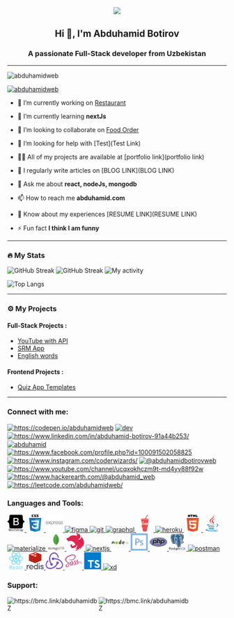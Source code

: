 <!--  
<h1 align="center">Hi 👋, I'm Abduhamid</h1> 
<h3 align="center">A passionate frontend developer from Uzbekistan</h3> 
 
<p align="left"> <img src="https://komarev.com/ghpvc/?username=abduhamidweb&label=Profile%20views&color=0e75b6&style=flat" alt="abduhamidweb" /> </p>

<p align="left"> <a href="https://github.com/ryo-ma/github-profile-trophy"><img src="https://github-profile-trophy.vercel.app/?username=abduhamidweb" alt="abduhamidweb" /></a> </p>
 
<h3 align="left">Connect with me:</h3>
<p align="left">
<a href="https://dev.to/dev" target="blank"><img align="center" src="https://raw.githubusercontent.com/rahuldkjain/github-profile-readme-generator/master/src/images/icons/Social/devto.svg" alt="dev" height="30" width="40" /></a>
<a href="https://linkedin.com/in/ewfea" target="blank"><img align="center" src="https://raw.githubusercontent.com/rahuldkjain/github-profile-readme-generator/master/src/images/icons/Social/linked-in-alt.svg" alt="ewfea" height="30" width="40" /></a>
<a href="https://codesandbox.com/sxasxa" target="blank"><img align="center" src="https://raw.githubusercontent.com/rahuldkjain/github-profile-readme-generator/master/src/images/icons/Social/codesandbox.svg" alt="sxasxa" height="30" width="40" /></a>
<a href="https://fb.com/verver" target="blank"><img align="center" src="https://raw.githubusercontent.com/rahuldkjain/github-profile-readme-generator/master/src/images/icons/Social/facebook.svg" alt="verver" height="30" width="40" /></a>
<a href="https://dribbble.com/vrever" target="blank"><img align="center" src="https://raw.githubusercontent.com/rahuldkjain/github-profile-readme-generator/master/src/images/icons/Social/dribbble.svg" alt="vrever" height="30" width="40" /></a>
<a href="https://hashnode.com/vrevra" target="blank"><img align="center" src="https://raw.githubusercontent.com/rahuldkjain/github-profile-readme-generator/master/src/images/icons/Social/hashnode.svg" alt="vrevra" height="30" width="40" /></a>
<a href="https://www.youtube.com/c/verver" target="blank"><img align="center" src="https://raw.githubusercontent.com/rahuldkjain/github-profile-readme-generator/master/src/images/icons/Social/youtube.svg" alt="verver" height="30" width="40" /></a>
<a href="https://www.hackerrank.com/verver" target="blank"><img align="center" src="https://raw.githubusercontent.com/rahuldkjain/github-profile-readme-generator/master/src/images/icons/Social/hackerrank.svg" alt="verver" height="30" width="40" /></a>
<a href="https://www.leetcode.com/evrver" target="blank"><img align="center" src="https://raw.githubusercontent.com/rahuldkjain/github-profile-readme-generator/master/src/images/icons/Social/leet-code.svg" alt="evrver" height="30" width="40" /></a>
</p>

<h3 align="left">Languages and Tools:</h3>
<p align="left"> <a href="https://www.java.com" target="_blank" rel="noreferrer"> <img src="https://raw.githubusercontent.com/devicons/devicon/master/icons/java/java-original.svg" alt="java" width="40" height="40"/> </a> <a href="https://developer.mozilla.org/en-US/docs/Web/JavaScript" target="_blank" rel="noreferrer"> <img src="https://raw.githubusercontent.com/devicons/devicon/master/icons/javascript/javascript-original.svg" alt="javascript" width="40" height="40"/> </a> </p>

<p><img align="left" src="https://github-readme-stats.vercel.app/api/top-langs?username=abduhamidweb&show_icons=true&locale=en&layout=compact" alt="abduhamidweb" /></p>

<p>&nbsp;<img align="center" src="https://github-readme-stats.vercel.app/api?username=abduhamidweb&show_icons=true&locale=en" alt="abduhamidweb" /></p>

<p><img align="center" src="https://github-readme-streak-stats.herokuapp.com/?user=abduhamidweb&" alt="abduhamidweb" /></p> -->


<!-- 
<h1 align="center">Hi 👋, I'm Abduhamid</h1>
<h3 align="center">A passionate frontend developer from Uzbekistan</h3>

<p align="left"> <img src="https://komarev.com/ghpvc/?username=abduhamidweb&label=Profile%20views&color=0e75b6&style=flat" alt="abduhamidweb" /> </p>

<p align="left"> <a href="https://github.com/ryo-ma/github-profile-trophy"><img src="https://github-profile-trophy.vercel.app/?username=abduhamidweb" alt="abduhamidweb" /></a> </p>

- 🔭 I’m currently working on [Restaurant](https://github.com/abduhamidweb/Full-Restauran)

- 🌱 I’m currently learning **nextJs**

- 👯 I’m looking to collaborate on [Food Order](https://github.com/abduhamidweb/Extra)

- 🤝 I’m looking for help with [Test](Test Link)

- 👨‍💻 All of my projects are available at [portfolio link](portfolio link)

- 📝 I regularly write articles on [BLOG LINK](BLOG LINK)

- 💬 Ask me about **react, nodeJs, mongodb**

- 📫 How to reach me **abduhamid.com**

- 📄 Know about my experiences [RESUME LINK](RESUME LINK)

- ⚡ Fun fact **I think I am funny**

### Blogs posts
<!-- BLOG-POST-LIST:START -->
<!-- BLOG-POST-LIST:END -->

<!-- <h3 align="left">Connect with me:</h3>
<p align="left">
<a href="https://codepen.io/https://codepen.io/abduhamidweb" target="blank"><img align="center" src="https://raw.githubusercontent.com/rahuldkjain/github-profile-readme-generator/master/src/images/icons/Social/codepen.svg" alt="https://codepen.io/abduhamidweb" height="30" width="40" /></a>
<a href="https://dev.to/dev" target="blank"><img align="center" src="https://raw.githubusercontent.com/rahuldkjain/github-profile-readme-generator/master/src/images/icons/Social/devto.svg" alt="dev" height="30" width="40" /></a>
<a href="https://linkedin.com/in/https://www.linkedin.com/in/abduhamid-botirov-91a44b253/" target="blank"><img align="center" src="https://raw.githubusercontent.com/rahuldkjain/github-profile-readme-generator/master/src/images/icons/Social/linked-in-alt.svg" alt="https://www.linkedin.com/in/abduhamid-botirov-91a44b253/" height="30" width="40" /></a>
<a href="https://codesandbox.com/abduhamid" target="blank"><img align="center" src="https://raw.githubusercontent.com/rahuldkjain/github-profile-readme-generator/master/src/images/icons/Social/codesandbox.svg" alt="abduhamid" height="30" width="40" /></a>
<a href="https://fb.com/https://www.facebook.com/profile.php?id=100091502058825" target="blank"><img align="center" src="https://raw.githubusercontent.com/rahuldkjain/github-profile-readme-generator/master/src/images/icons/Social/facebook.svg" alt="https://www.facebook.com/profile.php?id=100091502058825" height="30" width="40" /></a>
<a href="https://instagram.com/https://www.instagram.com/coderwizards/" target="blank"><img align="center" src="https://raw.githubusercontent.com/rahuldkjain/github-profile-readme-generator/master/src/images/icons/Social/instagram.svg" alt="https://www.instagram.com/coderwizards/" height="30" width="40" /></a>
<a href="https://medium.com/@abduhamidbotirovweb" target="blank"><img align="center" src="https://raw.githubusercontent.com/rahuldkjain/github-profile-readme-generator/master/src/images/icons/Social/medium.svg" alt="@abduhamidbotirovweb" height="30" width="40" /></a>
<a href="https://www.youtube.com/c/https://www.youtube.com/channel/ucqxokhczm9t-md4yv88f92w" target="blank"><img align="center" src="https://raw.githubusercontent.com/rahuldkjain/github-profile-readme-generator/master/src/images/icons/Social/youtube.svg" alt="https://www.youtube.com/channel/ucqxokhczm9t-md4yv88f92w" height="30" width="40" /></a>
<a href="https://www.hackerrank.com/https://www.hackerearth.com/@abduhamid_web" target="blank"><img align="center" src="https://raw.githubusercontent.com/rahuldkjain/github-profile-readme-generator/master/src/images/icons/Social/hackerrank.svg" alt="https://www.hackerearth.com/@abduhamid_web" height="30" width="40" /></a>
<a href="https://www.leetcode.com/https://leetcode.com/abduhamidweb/" target="blank"><img align="center" src="https://raw.githubusercontent.com/rahuldkjain/github-profile-readme-generator/master/src/images/icons/Social/leet-code.svg" alt="https://leetcode.com/abduhamidweb/" height="30" width="40" /></a>
</p> -->

<!-- <h3 align="left">Languages and Tools:</h3>
<p align="left"> <a href="https://getbootstrap.com" target="_blank" rel="noreferrer"> <img src="https://raw.githubusercontent.com/devicons/devicon/master/icons/bootstrap/bootstrap-plain-wordmark.svg" alt="bootstrap" width="40" height="40"/> </a> <a href="https://www.w3schools.com/css/" target="_blank" rel="noreferrer"> <img src="https://raw.githubusercontent.com/devicons/devicon/master/icons/css3/css3-original-wordmark.svg" alt="css3" width="40" height="40"/> </a> <a href="https://expressjs.com" target="_blank" rel="noreferrer"> <img src="https://raw.githubusercontent.com/devicons/devicon/master/icons/express/express-original-wordmark.svg" alt="express" width="40" height="40"/> </a> <a href="https://www.figma.com/" target="_blank" rel="noreferrer"> <img src="https://www.vectorlogo.zone/logos/figma/figma-icon.svg" alt="figma" width="40" height="40"/> </a> <a href="https://git-scm.com/" target="_blank" rel="noreferrer"> <img src="https://www.vectorlogo.zone/logos/git-scm/git-scm-icon.svg" alt="git" width="40" height="40"/> </a> <a href="https://graphql.org" target="_blank" rel="noreferrer"> <img src="https://www.vectorlogo.zone/logos/graphql/graphql-icon.svg" alt="graphql" width="40" height="40"/> </a> <a href="https://gulpjs.com" target="_blank" rel="noreferrer"> <img src="https://raw.githubusercontent.com/devicons/devicon/master/icons/gulp/gulp-plain.svg" alt="gulp" width="40" height="40"/> </a> <a href="https://heroku.com" target="_blank" rel="noreferrer"> <img src="https://www.vectorlogo.zone/logos/heroku/heroku-icon.svg" alt="heroku" width="40" height="40"/> </a> <a href="https://www.w3.org/html/" target="_blank" rel="noreferrer"> <img src="https://raw.githubusercontent.com/devicons/devicon/master/icons/html5/html5-original-wordmark.svg" alt="html5" width="40" height="40"/> </a> <a href="https://www.java.com" target="_blank" rel="noreferrer"> <img src="https://raw.githubusercontent.com/devicons/devicon/master/icons/java/java-original.svg" alt="java" width="40" height="40"/> </a> <a href="https://materializecss.com/" target="_blank" rel="noreferrer"> <img src="https://raw.githubusercontent.com/prplx/svg-logos/5585531d45d294869c4eaab4d7cf2e9c167710a9/svg/materialize.svg" alt="materialize" width="40" height="40"/> </a> <a href="https://www.mongodb.com/" target="_blank" rel="noreferrer"> <img src="https://raw.githubusercontent.com/devicons/devicon/master/icons/mongodb/mongodb-original-wordmark.svg" alt="mongodb" width="40" height="40"/> </a> <a href="https://nestjs.com/" target="_blank" rel="noreferrer"> <img src="https://raw.githubusercontent.com/devicons/devicon/master/icons/nestjs/nestjs-plain.svg" alt="nestjs" width="40" height="40"/> </a> <a href="https://nextjs.org/" target="_blank" rel="noreferrer"> <img src="https://cdn.worldvectorlogo.com/logos/nextjs-2.svg" alt="nextjs" width="40" height="40"/> </a> <a href="https://nodejs.org" target="_blank" rel="noreferrer"> <img src="https://raw.githubusercontent.com/devicons/devicon/master/icons/nodejs/nodejs-original-wordmark.svg" alt="nodejs" width="40" height="40"/> </a> <a href="https://www.photoshop.com/en" target="_blank" rel="noreferrer"> <img src="https://raw.githubusercontent.com/devicons/devicon/master/icons/photoshop/photoshop-line.svg" alt="photoshop" width="40" height="40"/> </a> <a href="https://www.php.net" target="_blank" rel="noreferrer"> <img src="https://raw.githubusercontent.com/devicons/devicon/master/icons/php/php-original.svg" alt="php" width="40" height="40"/> </a> <a href="https://www.postgresql.org" target="_blank" rel="noreferrer"> <img src="https://raw.githubusercontent.com/devicons/devicon/master/icons/postgresql/postgresql-original-wordmark.svg" alt="postgresql" width="40" height="40"/> </a> <a href="https://postman.com" target="_blank" rel="noreferrer"> <img src="https://www.vectorlogo.zone/logos/getpostman/getpostman-icon.svg" alt="postman" width="40" height="40"/> </a> <a href="https://reactjs.org/" target="_blank" rel="noreferrer"> <img src="https://raw.githubusercontent.com/devicons/devicon/master/icons/react/react-original-wordmark.svg" alt="react" width="40" height="40"/> </a> <a href="https://redis.io" target="_blank" rel="noreferrer"> <img src="https://raw.githubusercontent.com/devicons/devicon/master/icons/redis/redis-original-wordmark.svg" alt="redis" width="40" height="40"/> </a> <a href="https://redux.js.org" target="_blank" rel="noreferrer"> <img src="https://raw.githubusercontent.com/devicons/devicon/master/icons/redux/redux-original.svg" alt="redux" width="40" height="40"/> </a> <a href="https://sass-lang.com" target="_blank" rel="noreferrer"> <img src="https://raw.githubusercontent.com/devicons/devicon/master/icons/sass/sass-original.svg" alt="sass" width="40" height="40"/> </a> <a href="https://www.typescriptlang.org/" target="_blank" rel="noreferrer"> <img src="https://raw.githubusercontent.com/devicons/devicon/master/icons/typescript/typescript-original.svg" alt="typescript" width="40" height="40"/> </a> <a href="https://www.adobe.com/products/xd.html" target="_blank" rel="noreferrer"> <img src="https://cdn.worldvectorlogo.com/logos/adobe-xd.svg" alt="xd" width="40" height="40"/> </a> </p>
 -->
<!-- <h3 align="left">Support:</h3>
<p><a href="https://www.buymeacoffee.com/https://bmc.link/abduhamidbZ"> <img align="left" src="https://cdn.buymeacoffee.com/buttons/v2/default-yellow.png" height="50" width="210" alt="https://bmc.link/abduhamidbZ" /></a><a href="https://ko-fi.com/https://bmc.link/abduhamidbZ"> <img align="left" src="https://cdn.ko-fi.com/cdn/kofi3.png?v=3" height="50" width="210" alt="https://bmc.link/abduhamidbZ" /></a></p><br><br>

<p><img align="left" src="https://github-readme-stats.vercel.app/api/top-langs?username=abduhamidweb&show_icons=true&locale=en&layout=compact" alt="abduhamidweb" /></p>

<p>&nbsp;<img align="center" src="https://github-readme-stats.vercel.app/api?username=abduhamidweb&show_icons=true&locale=en" alt="abduhamidweb" /></p>

 -->







<div id="header" align="center">
  <img src=https://media.giphy.com/media/du3J3cXyzhj75IOgvA/giphy.gif width="200"/>
</div>

<h2 align="center">Hi 👋, I'm Abduhamid Botirov</h2>
<h3 align="center">A passionate Full-Stack developer from Uzbekistan</h3>
<!-- [![Typing SVG](https://readme-typing-svg.herokuapp.com?duration=10000&center=true&vCenter=true&width=800&height=30&lines=Hello+this+is+DEV%2C+Welcome+to+my+Github+page.)](https://git.io/typing-svg) -->

---

<p align="left"> <img src="https://komarev.com/ghpvc/?username=abduhamidweb&label=Profile%20views&color=0e75b6&style=flat" alt="abduhamidweb" /> </p>

<p align="left"> <a href="https://github.com/ryo-ma/github-profile-trophy"><img src="https://github-profile-trophy.vercel.app/?username=abduhamidweb" alt="abduhamidweb" /></a> </p>

- 🔭 I’m currently working on [Restaurant](https://github.com/abduhamidweb/Full-Restauran)

- 🌱 I’m currently learning **nextJs**

- 👯 I’m looking to collaborate on [Food Order](https://github.com/abduhamidweb/Extra)

- 🤝 I’m looking for help with [Test](Test Link)

- 👨‍💻 All of my projects are available at [portfolio link](portfolio link)

- 📝 I regularly write articles on [BLOG LINK](BLOG LINK)

- 💬 Ask me about **react, nodeJs, mongodb**

- 📫 How to reach me **abduhamid.com**

- 📄 Know about my experiences [RESUME LINK](RESUME LINK)

- ⚡ Fun fact **I think I am funny**

--- 

### 🔥 My Stats 
![GitHub Streak](https://github-readme-stats.vercel.app/api?username=abduhamidweb&count_private=true&show_icons=true&theme=react)
![GitHub Streak](https://streak-stats.demolab.com/?user=abduhamidweb&theme=react)
![My activity](https://github-readme-activity-graph.cyclic.app/graph?username=abduhamidweb&theme=react-dark)
<!-- <a href="https://github.com/abduhamidweb/github-stats">
<img src="https://github.com/abduhamidweb/github-stats/blob/master/generated/overview.svg#gh-dark-mode-only" />
<img src="https://github.com/abduhamidweb/github-stats/blob/master/generated/languages.svg#gh-dark-mode-only" />
</a> -->
 ![Top Langs](https://github-readme-stats.vercel.app/api/top-langs/?username=abduhamidweb&layout=compact&langs_count=10&theme=react) 
<!--  ![Wakatime stats](https://github-readme-stats.vercel.app/api/wakatime?username=abduhamidweb&theme=react)  -->

--- 


### ⚙️ My Projects 

#### Full-Stack Projects :

* [YouTube with API](https://github.com/abduhamidweb/Youtube-clone-2)
* [SRM App](https://github.com/abduhamidweb/SRM-Backend)
* [English words](https://github.com/abduhamidweb/English-words-book-random-question)
<!-- * [UIET Connect](https://github.com/getlost01/UietConnect)
* [Meal Planner](https://github.com/getlost01/meal-planner-API)
* [Voting Managment System](https://github.com/getlost01/VotingManagmentSystem)
* [ABitShort](https://github.com/getlost01/linkshortner)
* [File Share App](https://github.com/getlost01/dlink-share) -->
<!-- 
 #### Web Store Extensions 

* [Color Tools and Dropper](https://github.com/getlost01/color-picker-updated)
* [Site Saver](https://github.com/getlost01/site-saver)
* [CP Calender](https://github.com/getlost01/cp-contest-calender)
 --> 
#### Frontend Projects :

* [Quiz App Templates](https://github.com/abduhamidweb/Learn-English)
<!-- * [Country Search](https://github.com/getlost01/country-search)
* [Portfolio Site](https://github.com/getlost01/portfolio.github.io)
* [Cure Science Updated](https://github.com/getlost01/CureScience) -->

---
<h3 align="left">Connect with me:</h3>
<p align="left">
<a href="https://codepen.io/https://codepen.io/abduhamidweb" target="blank"><img align="center" src="https://raw.githubusercontent.com/rahuldkjain/github-profile-readme-generator/master/src/images/icons/Social/codepen.svg" alt="https://codepen.io/abduhamidweb" height="30" width="40" /></a>
<a href="https://dev.to/abduhamidweb" target="blank"><img align="center" src="https://raw.githubusercontent.com/rahuldkjain/github-profile-readme-generator/master/src/images/icons/Social/devto.svg" alt="dev" height="30" width="40" /></a>
<a href="https://linkedin.com/in/https://www.linkedin.com/in/abduhamid-botirov-91a44b253/" target="blank"><img align="center" src="https://raw.githubusercontent.com/rahuldkjain/github-profile-readme-generator/master/src/images/icons/Social/linked-in-alt.svg" alt="https://www.linkedin.com/in/abduhamid-botirov-91a44b253/" height="30" width="40" /></a>
<a href="https://codesandbox.com/abduhamid" target="blank"><img align="center" src="https://raw.githubusercontent.com/rahuldkjain/github-profile-readme-generator/master/src/images/icons/Social/codesandbox.svg" alt="abduhamid" height="30" width="40" /></a>
<a href="https://fb.com/https://www.facebook.com/profile.php?id=100091502058825" target="blank"><img align="center" src="https://raw.githubusercontent.com/rahuldkjain/github-profile-readme-generator/master/src/images/icons/Social/facebook.svg" alt="https://www.facebook.com/profile.php?id=100091502058825" height="30" width="40" /></a>
<a href="https://instagram.com/https://www.instagram.com/coderwizards/" target="blank"><img align="center" src="https://raw.githubusercontent.com/rahuldkjain/github-profile-readme-generator/master/src/images/icons/Social/instagram.svg" alt="https://www.instagram.com/coderwizards/" height="30" width="40" /></a>
<a href="https://medium.com/@abduhamidbotirovweb" target="blank"><img align="center" src="https://raw.githubusercontent.com/rahuldkjain/github-profile-readme-generator/master/src/images/icons/Social/medium.svg" alt="@abduhamidbotirovweb" height="30" width="40" /></a>
<a href="https://www.youtube.com/c/https://www.youtube.com/channel/ucqxokhczm9t-md4yv88f92w" target="blank"><img align="center" src="https://raw.githubusercontent.com/rahuldkjain/github-profile-readme-generator/master/src/images/icons/Social/youtube.svg" alt="https://www.youtube.com/channel/ucqxokhczm9t-md4yv88f92w" height="30" width="40" /></a>
<a href="https://www.hackerrank.com/https://www.hackerearth.com/@abduhamid_web" target="blank"><img align="center" src="https://raw.githubusercontent.com/rahuldkjain/github-profile-readme-generator/master/src/images/icons/Social/hackerrank.svg" alt="https://www.hackerearth.com/@abduhamid_web" height="30" width="40" /></a>
<a href="https://www.leetcode.com/https://leetcode.com/abduhamidweb/" target="blank"><img align="center" src="https://raw.githubusercontent.com/rahuldkjain/github-profile-readme-generator/master/src/images/icons/Social/leet-code.svg" alt="https://leetcode.com/abduhamidweb/" height="30" width="40" /></a>
</p>

<h3 align="left">Languages and Tools:</h3>
<p align="left"> <a href="https://getbootstrap.com" target="_blank" rel="noreferrer"> <img src="https://raw.githubusercontent.com/devicons/devicon/master/icons/bootstrap/bootstrap-plain-wordmark.svg" alt="bootstrap" width="40" height="40"/> </a> <a href="https://www.w3schools.com/css/" target="_blank" rel="noreferrer"> <img src="https://raw.githubusercontent.com/devicons/devicon/master/icons/css3/css3-original-wordmark.svg" alt="css3" width="40" height="40"/> </a> <a href="https://expressjs.com" target="_blank" rel="noreferrer"> <img src="https://raw.githubusercontent.com/devicons/devicon/master/icons/express/express-original-wordmark.svg" alt="express" width="40" height="40"/> </a> <a href="https://www.figma.com/" target="_blank" rel="noreferrer"> <img src="https://www.vectorlogo.zone/logos/figma/figma-icon.svg" alt="figma" width="40" height="40"/> </a> <a href="https://git-scm.com/" target="_blank" rel="noreferrer"> <img src="https://www.vectorlogo.zone/logos/git-scm/git-scm-icon.svg" alt="git" width="40" height="40"/> </a> <a href="https://graphql.org" target="_blank" rel="noreferrer"> <img src="https://www.vectorlogo.zone/logos/graphql/graphql-icon.svg" alt="graphql" width="40" height="40"/> </a> <a href="https://gulpjs.com" target="_blank" rel="noreferrer"> <img src="https://raw.githubusercontent.com/devicons/devicon/master/icons/gulp/gulp-plain.svg" alt="gulp" width="40" height="40"/> </a> <a href="https://heroku.com" target="_blank" rel="noreferrer"> <img src="https://www.vectorlogo.zone/logos/heroku/heroku-icon.svg" alt="heroku" width="40" height="40"/> </a> <a href="https://www.w3.org/html/" target="_blank" rel="noreferrer"> <img src="https://raw.githubusercontent.com/devicons/devicon/master/icons/html5/html5-original-wordmark.svg" alt="html5" width="40" height="40"/> </a> <a href="https://www.java.com" target="_blank" rel="noreferrer"> <img src="https://raw.githubusercontent.com/devicons/devicon/master/icons/java/java-original.svg" alt="java" width="40" height="40"/> </a> <a href="https://materializecss.com/" target="_blank" rel="noreferrer"> <img src="https://raw.githubusercontent.com/prplx/svg-logos/5585531d45d294869c4eaab4d7cf2e9c167710a9/svg/materialize.svg" alt="materialize" width="40" height="40"/> </a> <a href="https://www.mongodb.com/" target="_blank" rel="noreferrer"> <img src="https://raw.githubusercontent.com/devicons/devicon/master/icons/mongodb/mongodb-original-wordmark.svg" alt="mongodb" width="40" height="40"/> </a> <a href="https://nestjs.com/" target="_blank" rel="noreferrer"> <img src="https://raw.githubusercontent.com/devicons/devicon/master/icons/nestjs/nestjs-plain.svg" alt="nestjs" width="40" height="40"/> </a> <a href="https://nextjs.org/" target="_blank" rel="noreferrer"> <img src="https://cdn.worldvectorlogo.com/logos/nextjs-2.svg" alt="nextjs" width="40" height="40"/> </a> <a href="https://nodejs.org" target="_blank" rel="noreferrer"> <img src="https://raw.githubusercontent.com/devicons/devicon/master/icons/nodejs/nodejs-original-wordmark.svg" alt="nodejs" width="40" height="40"/> </a> <a href="https://www.photoshop.com/en" target="_blank" rel="noreferrer"> <img src="https://raw.githubusercontent.com/devicons/devicon/master/icons/photoshop/photoshop-line.svg" alt="photoshop" width="40" height="40"/> </a> <a href="https://www.php.net" target="_blank" rel="noreferrer"> <img src="https://raw.githubusercontent.com/devicons/devicon/master/icons/php/php-original.svg" alt="php" width="40" height="40"/> </a> <a href="https://www.postgresql.org" target="_blank" rel="noreferrer"> <img src="https://raw.githubusercontent.com/devicons/devicon/master/icons/postgresql/postgresql-original-wordmark.svg" alt="postgresql" width="40" height="40"/> </a> <a href="https://postman.com" target="_blank" rel="noreferrer"> <img src="https://www.vectorlogo.zone/logos/getpostman/getpostman-icon.svg" alt="postman" width="40" height="40"/> </a> <a href="https://reactjs.org/" target="_blank" rel="noreferrer"> <img src="https://raw.githubusercontent.com/devicons/devicon/master/icons/react/react-original-wordmark.svg" alt="react" width="40" height="40"/> </a> <a href="https://redis.io" target="_blank" rel="noreferrer"> <img src="https://raw.githubusercontent.com/devicons/devicon/master/icons/redis/redis-original-wordmark.svg" alt="redis" width="40" height="40"/> </a> <a href="https://redux.js.org" target="_blank" rel="noreferrer"> <img src="https://raw.githubusercontent.com/devicons/devicon/master/icons/redux/redux-original.svg" alt="redux" width="40" height="40"/> </a> <a href="https://sass-lang.com" target="_blank" rel="noreferrer"> <img src="https://raw.githubusercontent.com/devicons/devicon/master/icons/sass/sass-original.svg" alt="sass" width="40" height="40"/> </a> <a href="https://www.typescriptlang.org/" target="_blank" rel="noreferrer"> <img src="https://raw.githubusercontent.com/devicons/devicon/master/icons/typescript/typescript-original.svg" alt="typescript" width="40" height="40"/> </a> <a href="https://www.adobe.com/products/xd.html" target="_blank" rel="noreferrer"> <img src="https://cdn.worldvectorlogo.com/logos/adobe-xd.svg" alt="xd" width="40" height="40"/> </a> </p>

<h3 align="left">Support:</h3>
<p><a href="https://www.buymeacoffee.com/https://bmc.link/abduhamidbZ"> <img align="left" src="https://cdn.buymeacoffee.com/buttons/v2/default-yellow.png" height="50" width="210" alt="https://bmc.link/abduhamidbZ" /></a><a href="https://ko-fi.com/https://bmc.link/abduhamidbZ"> <img align="left" src="https://cdn.ko-fi.com/cdn/kofi3.png?v=3" height="50" width="210" alt="https://bmc.link/abduhamidbZ" /></a></p><br><br>

<!-- <p><img align="left" src="https://github-readme-stats.vercel.app/api/top-langs?username=abduhamidweb&show_icons=true&locale=en&layout=compact" alt="abduhamidweb" /></p>

<p>&nbsp;<img align="center" src="https://github-readme-stats.vercel.app/api?username=abduhamidweb&show_icons=true&locale=en" alt="abduhamidweb" /></p>
### 🔗 Social info

<div id="badges">
    <a href="https://www.linkedin.com/in/abduhamid-botirov-91a44b253/">
    <img src="https://img.shields.io/badge/LinkedIn-blue?style=for-the-badge&logo=linkedin&logoColor=white" alt="LinkedIn Badge"/>
    </a>
    <a href="abduhamidbotirovweb@gmail.com">
    <img src="https://img.shields.io/badge/Gmail-D14836?style=for-the-badge&logo=gmail&logoColor=white" alt="Gmail Badge"/>
    </a>
<!--     <a href="https://portfolio-de-aagam.netlify.app/">
    <img src="https://img.shields.io/badge/Portfolio-dda703?style=for-the-badge&logo=About.me&logoColor=white" alt="Portfolio Badge"/>
    </a> -->
<!-- </div> -->

<!-- --- -->

<!-- ### 👀 Visitor Info -->

<!-- ![Hitcount](https://komarev.com/ghpvc/?username=abduhamidweb&color=57bcd9) --> 
